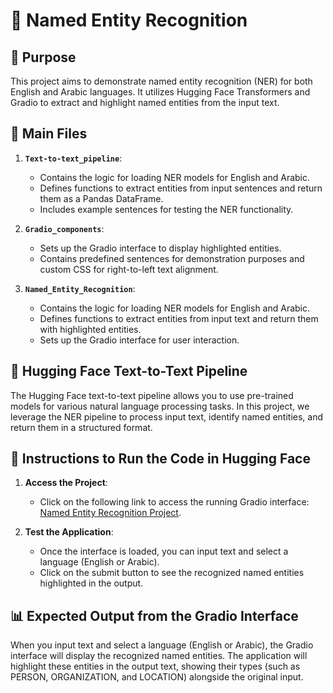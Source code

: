 # 🌟 Named Entity Recognition

## 🎯 Purpose

This project aims to demonstrate named entity recognition (NER) for both English and Arabic languages. It utilizes Hugging Face Transformers and Gradio to extract and highlight named entities from the input text.

## 📂 Main Files

1. **`Text-to-text_pipeline`**: 
   - Contains the logic for loading NER models for English and Arabic.
   - Defines functions to extract entities from input sentences and return them as a Pandas DataFrame.
   - Includes example sentences for testing the NER functionality.

2. **`Gradio_components`**: 
   - Sets up the Gradio interface to display highlighted entities.
   - Contains predefined sentences for demonstration purposes and custom CSS for right-to-left text alignment.

3. **`Named_Entity_Recognition`**: 
   - Contains the logic for loading NER models for English and Arabic.
   - Defines functions to extract entities from input text and return them with highlighted entities.
   - Sets up the Gradio interface for user interaction.

## 🔄 Hugging Face Text-to-Text Pipeline

The Hugging Face text-to-text pipeline allows you to use pre-trained models for various natural language processing tasks. In this project, we leverage the NER pipeline to process input text, identify named entities, and return them in a structured format.

## 🚀 Instructions to Run the Code in Hugging Face

1. **Access the Project**:
   - Click on the following link to access the running Gradio interface: [Named Entity Recognition Project](https://huggingface.co/spaces/shahad-b/Named_Entity_Recognition).

2. **Test the Application**:
   - Once the interface is loaded, you can input text and select a language (English or Arabic).
   - Click on the submit button to see the recognized named entities highlighted in the output.

## 📊 Expected Output from the Gradio Interface

When you input text and select a language (English or Arabic), the Gradio interface will display the recognized named entities. The application will highlight these entities in the output text, showing their types (such as PERSON, ORGANIZATION, and LOCATION) alongside the original input.
